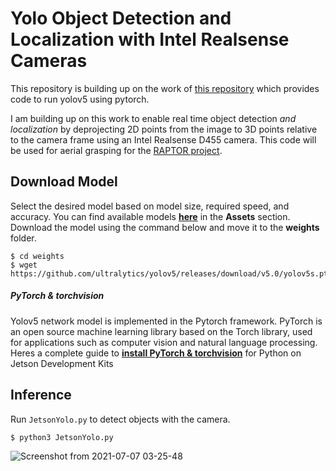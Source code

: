 # Yolo Object Detection and Localization with Intel Realsense Cameras

This repository is building up on the work of [this repository](https://github.com/amirhosseinh77/JetsonYolo) which provides code to run yolov5 using pytorch.

I am building up on this work to enable real time object detection *and localization* by deprojecting 2D points from the image to 3D points relative to the camera frame using an Intel Realsense D455 camera. This code will be used for aerial grasping for the [RAPTOR project](https://github.com/raptor-ethz). 


## Download Model
Select the desired model based on model size, required speed, and accuracy.
You can find available models [**here**](https://github.com/ultralytics/yolov5/releases) in the **Assets** section.
Download the model using the command below and move it to the **weights** folder.
```
$ cd weights
$ wget https://github.com/ultralytics/yolov5/releases/download/v5.0/yolov5s.pt
```

##### PyTorch & torchvision
Yolov5 network model is implemented in the Pytorch framework.
PyTorch is an open source machine learning library based on the Torch library, used for applications such as computer vision and natural language processing.
Heres a complete guide to [**install PyTorch & torchvision**](https://forums.developer.nvidia.com/t/pytorch-for-jetson-version-1-9-0-now-available/72048) for Python on Jetson Development Kits

## Inference
Run ```JetsonYolo.py``` to detect objects with the camera.
```
$ python3 JetsonYolo.py
```
![Screenshot from 2021-07-07 03-25-48](https://user-images.githubusercontent.com/56114938/124771486-66ccaf00-df50-11eb-9d44-3f69d2a2a434.png)


